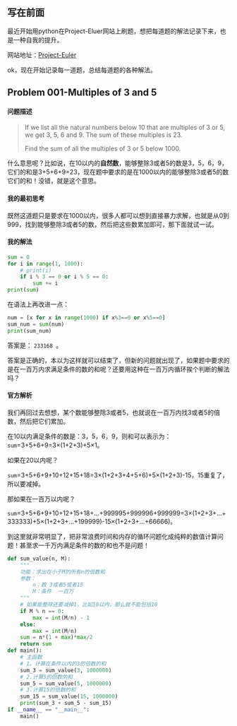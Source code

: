 ## 写在前面
最近开始用python在Project-Eluer网站上刷题，想把每道题的解法记录下来，也是一种自我的提升。

网站地址：[Project-Euler](https://projecteuler.net/)

ok，现在开始记录每一道题，总结每道题的各种解法。


## Problem 001-Multiples of 3 and 5
#### 问题描述

>If we list all the natural numbers below 10 that are multiples of 3 or 5, we get 3, 5, 6 and 9. The sum of these multiples is 23.
>
>Find the sum of all the multiples of 3 or 5 below 1000.

什么意思呢？比如说，在10以内的**自然数**，能够整除3或者5的数是3，5，6，9，它们的和是3+5+6+9=23，现在题中要求的是在1000以内的能够整除3或者5的数它们的和！没错，就是这个意思。

#### 我的最初思考

既然这道题只是要求在1000以内，很多人都可以想到直接暴力求解，也就是从0到999，找到能够整除3或者5的数，然后把这些数累加即可，那下面就试一试。

#### 我的解法

```python
sum = 0
for i in range(1, 1000):
    # print(i)
    if i % 3 == 0 or i % 5 == 0:
        sum += i
print(sum)
```



在语法上再改进一点：

```python
num = [x for x in range(1000) if x%3==0 or x%5==0]
sum_num = sum(num)
print(sum_num)
```

答案是： `233168 `。

答案是正确的，本以为这样就可以结束了，但新的问题就出现了，如果题中要求的是在一百万内求满足条件的数的和呢？还要用这种在一百万内循环挨个判断的解法吗？

#### 官方解析

我们再回过去想想，某个数能够整除3或者5，也就说在一百万内找3或者5的倍数，然后把它们累加。

在10以内满足条件的数是：3，5，6，9，则和可以表示为：`sum`=3+5+6+9=3×(1+2+3)+5×1。

如果在20以内呢？

`sum`=3+5+6+9+10+12+15+18=3×(1+2+3+4+5+6)+5×(1+2+3)-15，15重复了，所以要减掉。

那如果在一百万以内呢？

`sum`=3+5+6+9+10+12+15+18+...+999995+999996+999999=3×(1+2+3+...+333333)+5×(1+2+3+...+199999)-15×(1+2+3+...+66666)。

到这里就非常明显了，把非常浪费时间和内存的循环问题化成纯粹的数值计算问题！甚至求一千万内满足条件的数的和也不是问题！

```python
def sum_value(n, M):
    """
    功能：求出在小于M的所有n的倍数和
    参数：
        n：数 3或者5或者15
        M：条件  一百万
    """
    # 如果能整除还要减掉1，比如10以内，那么就不能包括10
    if M % n == 0:
        max = int(M/n) - 1
	else:
        max = int(M/n)
    sum = n*(1 + max)*max/2
    return sum
def main():
    # 主函数
    # 1。计算在条件以内的3的倍数的和
    sum_3 = sum_value(3, 1000000)
    # 2.计算5的倍数的和
    sum_5 = sum_value(5, 1000000)
    # 3.计算15的倍数的和
    sum_15 = sum_value(15, 1000000)
    print(sum_3 + sum_5 - sum_15)
if __name__ == "__main__":
    main()
```

